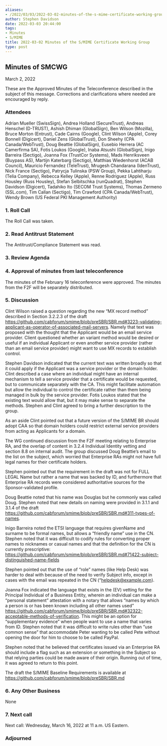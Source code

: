 ```yaml
---
aliases:
- /2022/03/03/2022-03-02-minutes-of-the-s-mime-certificate-working-group/
author: Stephen Davidson
date: 2022-03-03 20:44:00
tags:
- Minutes
- S/MIME
title: 2022-03-02 Minutes of the S/MIME Certificate Working Group 
type: post
---
```


## Minutes of SMCWG

March 2, 2022

These are the Approved Minutes of the Teleconference described in the subject of this message. Corrections and clarifications where needed are encouraged by reply.

### Attendees

Adrian Mueller (SwissSign), Andrea Holland (SecureTrust), Andreas Henschel (D-TRUST), Ashish Dhiman (GlobalSign), Ben Wilson (Mozilla), Bruce Morton (Entrust), Cade Cairns (Google), Clint Wilson (Apple), Corey Bonnell (Digicert), Daniel Zens (GlobalTrust), Don Sheehy (CPA Canada/WebTrust), Doug Beattie (GlobalSign), Eusebio Herrera (AC Camerfirma SA), Fotis Loukos (Google), Inaba Atsushi (GlobalSign), Inigo Barreira (Sectigo), Joanna Fox (TrustCor Systems), Mads Henriksveen (Buypass AS), Martijn Katerbarg (Sectigo), Matthias Wiedenhorst (ACAB Council), Mauricio Fernandez (TeleTrust), Mrugesh Chandarana (IdenTrust), Nick France (Sectigo), Patrycja Tulinska (PSW Group), Pekka Lahtiharju (Telia Company), Rebecca Kelley (Apple), Renne Rodriguez (Apple), Russ Housley (Russ Housley), Stefan Selbitschka (runQuadrat), Stephen Davidson (Digicert), Tadahiko Ito (SECOM Trust Systems), Thomas Zermeno (SSL.com), Tim Callan (Sectigo), Tim Crawford (CPA Canada/WebTrust), Wendy Brown (US Federal PKI Management Authority)

### 1. Roll Call

The Roll Call was taken.

### 2. Read Antitrust Statement

The Antitrust/Compliance Statement was read.

### 3. Review Agenda

### 4. Approval of minutes from last teleconference

The minutes of the February 16 teleconference were approved. The minutes from the F2F will be separately distributed.

### 5. Discussion

Clint Wilson raised a question regarding the new “MX record method” described in Section 3.2.2.3 of the draft https://github.com/cabforum/smime/blob/preSBR/SBR.md#3223-validating-applicant-as-operator-of-associated-mail-servers. Namely that text was proposed with the thought that the Applicant would be an email service provider. Client questioned whether an variant method would be desired or useful if an individual Applicant or even another service provider (rather than an email service provider) might want to use MX records to establish control.

Stephen Davidson indicated that the current text was written broadly so that it could apply if the Applicant was a service provider or the domain holder. Clint described a case where an individual might have an internal mechanism to tell a service provider that a certificate would be requested, but to communicate separately with the CA. This might facilitate automation but allow the individual to control the certificate rather than them being managed in bulk by the service provider. Fotis Loukos stated that the existing text would allow that, but it may make sense to separate the methods. Stephen and Clint agreed to bring a further description to the group.

As an aside Clint pointed out that a future version of the S/MIME BR should adopt CAA so that domain holders could restrict external service providers from acting as Applicants for a domain.

The WG continued discussion from the F2F meeting relating to Enterprise RA, and the overlap of content in 3.2.4 Individual Identity vetting and section 8.8 on internal audit. The group discussed Doug Beattie’s email to the list on the subject, which worried that Enterprise RAs might not have full legal names for their certificate holders.

Stephen pointed out that the requirement in the draft was not for FULL LEGAL Name but rather a name that was backed by ID, and furthermore that Enterprise RA records were considered authoritative sources for the Sponsor-validated profile.

Doug Beattie noted that his name was Douglas but he commonly was called Doug. Stephen noted that new details on naming were provided in 3.1.1 and 3.1.4 of the draft https://github.com/cabforum/smime/blob/preSBR/SBR.md#311-types-of-names.

Inigo Barreira noted the ETSI language that requires givenName and surname to be formal names, but allows a “friendly name” use in the CN. Stephen noted that it was difficult to codify rules for converting proper names to nicknames or casual names and that the definition for the CN is currently prescriptive: https://github.com/cabforum/smime/blob/preSBR/SBR.md#71422-subject-distinguished-name-fields

Stephen pointed out that the use of “role” names (like Help Desk) was harder to deal with because of the need to verify Subject info, except in cases with the email was repeated in the CN (“helpdesk@example.com).

Joanna Fox indicated the language that exists in the (EV) vetting for the Principal Individual of a Business Entity, wherein an individual can make a “personal statement” attestation with a notary that allows “names by which a person is or has been known including all other names used” https://github.com/cabforum/smime/blob/preSBR/SBR.md#32322-acceptable-methods-of-verification. This might be an option for “supplementary evidence” when people want to use a name that varies from ID. Stephen noted that it was difficult to write rules other than “use common sense” that accommodate Peter wanting to be called Pete without opening the door for him to choose to be called PayPal.

Stephen noted that he believed that certificates issued via an Enterprise RA should include a flag such as an extension or something in the Subject so that relying parties could be made aware of their origin. Running out of time, it was agreed to return to this point.

The draft the S/MIME Baseline Requirements is available at https://github.com/cabforum/smime/blob/preSBR/SBR.md

### 6. Any Other Business

None

### 7. Next call

Next call: Wednesday, March 16, 2022 at 11 a.m. US Eastern.

### Adjourned